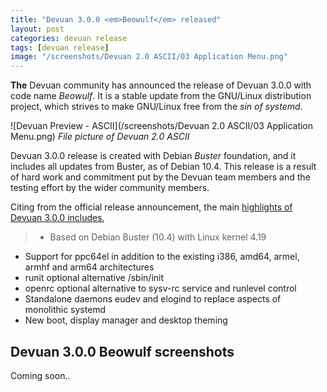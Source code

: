```yaml
---
title: "Devuan 3.0.0 <em>Beowulf</em> released"
layout: post
categories: devuan release
tags: [devuan release]
image: "/screenshots/Devuan 2.0 ASCII/03 Application Menu.png"
---
```


**The** Devuan community has announced the release of Devuan 3.0.0 with code name *Beowulf*. It is a stable update from the GNU/Linux distribution project, which strives to make GNU/Linux free from the *sin of systemd*.

![Devuan Preview - ASCII](/screenshots/Devuan 2.0 ASCII/03 Application Menu.png)
*File picture of Devuan 2.0 ASCII*

Devuan 3.0.0 release is created with Debian *Buster* foundation, and it includes all updates from Buster, as of Debian 10.4. This release is a result of hard work and commitment put by the Devuan team members and the testing effort by the wider community members. 

Citing from the official release announcement, the main [highlights of Devuan 3.0.0 includes](https://devuan.org/os/announce/beowulf-stable-announce-060120),
> - Based on Debian Buster (10.4) with Linux kernel 4.19
- Support for ppc64el in addition to the existing i386, amd64, armel, armhf and arm64 architectures
- runit optional alternative /sbin/init
- openrc optional alternative to sysv-rc service and runlevel control
- Standalone daemons eudev and elogind to replace aspects of monolithic systemd
- New boot, display manager and desktop theming

## Devuan 3.0.0 Beowulf screenshots
Coming soon..

